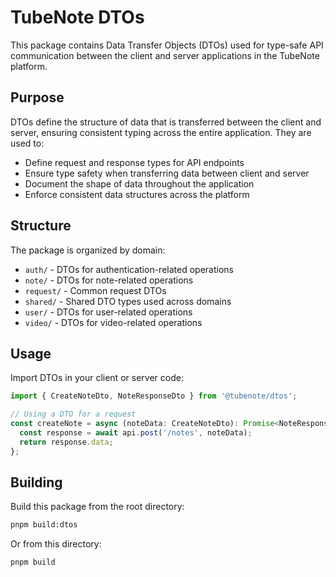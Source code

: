 # TubeNote DTOs

This package contains Data Transfer Objects (DTOs) used for type-safe API communication between the client and server applications in the TubeNote platform.

## Purpose

DTOs define the structure of data that is transferred between the client and server, ensuring consistent typing across the entire application. They are used to:

- Define request and response types for API endpoints
- Ensure type safety when transferring data between client and server
- Document the shape of data throughout the application
- Enforce consistent data structures across the platform

## Structure

The package is organized by domain:

- `auth/` - DTOs for authentication-related operations
- `note/` - DTOs for note-related operations
- `request/` - Common request DTOs
- `shared/` - Shared DTO types used across domains
- `user/` - DTOs for user-related operations
- `video/` - DTOs for video-related operations

## Usage

Import DTOs in your client or server code:

```typescript
import { CreateNoteDto, NoteResponseDto } from '@tubenote/dtos';

// Using a DTO for a request
const createNote = async (noteData: CreateNoteDto): Promise<NoteResponseDto> => {
  const response = await api.post('/notes', noteData);
  return response.data;
};
```

## Building

Build this package from the root directory:

```bash
pnpm build:dtos
```

Or from this directory:

```bash
pnpm build
```
